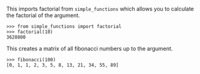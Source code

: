 This imports factorial from ``simple_functions`` which allows you to calculate the factorial of the argument.

    >>> from simple_functions import factorial
    >>> factorial(10)
    3628800

This creates a matrix of all fibonacci numbers up to the argument.

    >>> fibonacci(100)
    [0, 1, 1, 2, 3, 5, 8, 13, 21, 34, 55, 89]

